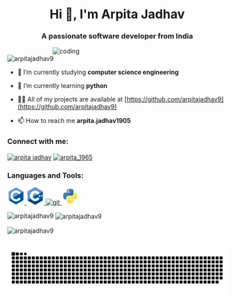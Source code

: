 <h1 align="center">Hi 👋, I'm Arpita Jadhav</h1>
<h3 align="center">A passionate software developer from India</h3>

<img align="right" alt="coding" width="400" src="https://media.tenor.com/QVC1Nmb9TwUAAAAi/coding.gif">

<p align="left"> <img src="https://komarev.com/ghpvc/?username=arpitajadhav9&label=Profile%20views&color=0e75b6&style=flat" alt="arpitajadhav9" /> </p>

- 🔭 I’m currently studying **computer science engineering**

- 🌱 I’m currently learning **python**

- 👨‍💻 All of my projects are available at [https://github.com/arpitajadhav9](https://github.com/arpitajadhav9)

- 📫 How to reach me **arpita.jadhav1905**

<h3 align="left">Connect with me:</h3>
<p align="left">
<a href="https://linkedin.com/in/arpita jadhav" target="blank"><img align="center" src="https://raw.githubusercontent.com/rahuldkjain/github-profile-readme-generator/master/src/images/icons/Social/linked-in-alt.svg" alt="arpita jadhav" height="30" width="40" /></a>
<a href="https://instagram.com/arpita_1965" target="blank"><img align="center" src="https://raw.githubusercontent.com/rahuldkjain/github-profile-readme-generator/master/src/images/icons/Social/instagram.svg" alt="arpita_1965" height="30" width="40" /></a>
</p>

<h3 align="left">Languages and Tools:</h3>
<p align="left"> <a href="https://www.cprogramming.com/" target="_blank" rel="noreferrer"> <img src="https://raw.githubusercontent.com/devicons/devicon/master/icons/c/c-original.svg" alt="c" width="40" height="40"/> </a> <a href="https://www.w3schools.com/cpp/" target="_blank" rel="noreferrer"> <img src="https://raw.githubusercontent.com/devicons/devicon/master/icons/cplusplus/cplusplus-original.svg" alt="cplusplus" width="40" height="40"/> </a> <a href="https://git-scm.com/" target="_blank" rel="noreferrer"> <img src="https://www.vectorlogo.zone/logos/git-scm/git-scm-icon.svg" alt="git" width="40" height="40"/> </a> <a href="https://www.python.org" target="_blank" rel="noreferrer"> <img src="https://raw.githubusercontent.com/devicons/devicon/master/icons/python/python-original.svg" alt="python" width="40" height="40"/> </a> </p>

<p><img align="left" src="https://github-readme-stats.vercel.app/api/top-langs?username=arpitajadhav9&show_icons=true&locale=en&layout=compact" alt="arpitajadhav9" /></p>

<p>&nbsp;<img align="center" src="https://github-readme-stats.vercel.app/api?username=arpitajadhav9&show_icons=true&locale=en" alt="arpitajadhav9" /></p>

<p><img align="center" src="https://github-readme-streak-stats.herokuapp.com/?user=arpitajadhav9&" alt="arpitajadhav9" /></p>

  <br>
  <img alt="snake eating my contributions" src="https://raw.githubusercontent.com/salesp07/salesp07/output/github-contribution-grid-snake.svg" />
